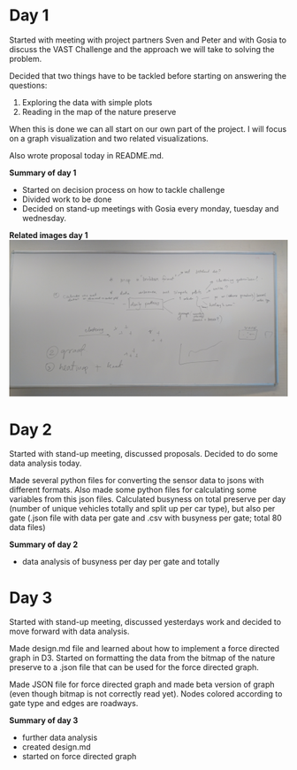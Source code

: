 # Day 1
Started with meeting with project partners Sven and Peter and with Gosia to discuss the VAST Challenge and the approach we will take to solving the problem. 

Decided that two things have to be tackled before starting on answering the questions:
1. Exploring the data with simple plots
2. Reading in the map of the nature preserve

When this is done we can all start on our own part of the project. I will focus on a graph visualization and two related visualizations.

Also wrote proposal today in README.md.

**Summary of day 1**
- Started on decision process on how to tackle challenge
- Divided work to be done
- Decided on stand-up meetings with Gosia every monday, tuesday and wednesday.

**Related images day 1**
![Decisions day 1](https://github.com/LauraRuis/VAST2017/blob/master/Process/decisions_day_1.jpg)

# Day 2
Started with stand-up meeting, discussed proposals. Decided to do some data analysis today.

Made several python files for converting the sensor data to jsons with different formats. Also made some python files for calculating some variables from this json files. Calculated busyness on total preserve per day (number of unique vehicles totally and split up per car type), but also per gate (.json file with data per gate and .csv with busyness per gate; total 80 data files)

**Summary of day 2**
- data analysis of busyness per day per gate and totally

# Day 3
Started with stand-up meeting, discussed yesterdays work and decided to move forward with data analysis.

Made design.md file and learned about how to implement a force directed graph in D3. Started on formatting the data from the bitmap of the nature preserve to a .json file that can be used for the force directed graph. 

Made JSON file for force directed graph and made beta version of graph (even though bitmap is not correctly read yet). Nodes colored according to gate type and edges are roadways.

**Summary of day 3**
- further data analysis
- created design.md
- started on force directed graph
